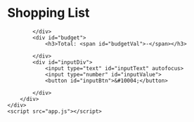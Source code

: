 <!DOCTYPE html>
<html lang="en">
<head>
	<meta charset="UTF-8">
	<title>Shopping list</title>
	<link rel="stylesheet" type="text/css" href="style.css">
</head>
<body>
	<div id="main">
		<div id="container">
			<h1>Shopping List</h1>
			<div id="shopList">
				
			</div>
			<div id="budget">
				<h3>Total: <span id="budgetVal">-</span></h3>

			</div>
			<div id="inputDiv">
				<input type="text" id="inputText" autofocus>
				<input type="number" id="inputValue">
				<button id="inputBtn">&#10004;</button>
				
			</div>
		</div>
	</div>
	<script src="app.js"></script>
</body>
</html>
